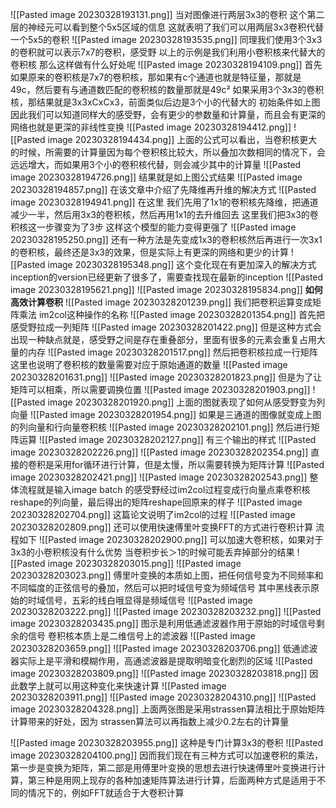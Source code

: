 ![[Pasted image 20230328193131.png]]
当对图像进行两层3x3的卷积
这个第二层的神经元可以看到整个5x5区域的信息
这就表明了我们可以用两层3x3卷积代替一个5x5的卷积
![[Pasted image 20230328193535.png]]
同理我们使用3个3x3的卷积就可以表示7x7的卷积，感受野
以上的示例是我们利用小卷积核来代替大的卷积核
那么这样做有什么好处呢
![[Pasted image 20230328194109.png]]
首先如果原来的卷积核是7x7的卷积核，那如果有c个通道也就是特征量，那就是49c，然后要有与通道数匹配的卷积核的数量那就是49c²
如果采用3个3x3的卷积核，那结果就是3x3xCxCx3，前面类似后边是3个小的代替大的
初始条件如上图
因此我们可以知道同样大的感受野，会有更少的参数量和计算量，而且会有更深的网络也就是更深的非线性变换
![[Pasted image 20230328194412.png]]
![[Pasted image 20230328194434.png]]
上面的公式可以看出，当卷积核更大的时候，所需要的计算量因为每个卷积核比较大，所以叠加次数相同的情况下，会远远增大，而如果用3个小的卷积核代替，则会减少其中的计算量
![[Pasted image 20230328194726.png]]
结果就是如上图公式结果
![[Pasted image 20230328194857.png]]
在该文章中介绍了先降维再升维的解决方式
![[Pasted image 20230328194941.png]]
在这里 我们先用了1x1的卷积核先降维，把通道减少一半，然后用3x3的卷积核，然后再用1x1的去升维回去
这里我们把3x3的卷积核这一步骤变为了3步
这样这个模型的能力变得更强了
![[Pasted image 20230328195250.png]]
还有一种方法是先变成1x3的卷积核然后再进行一次3x1的卷积核，最终还是3x3的效果，但是实际上有更深的网络和更少的计算
![[Pasted image 20230328195348.png]]
这个变化现在有更加深入的解决方式
inception的version已经更新了很多了，需要查找现在最新的inception
![[Pasted image 20230328195621.png]]
![[Pasted image 20230328195834.png]]
**如何高效计算卷积**
![[Pasted image 20230328201239.png]]
我们把卷积运算变成矩阵乘法
im2col这种操作的名称
![[Pasted image 20230328201354.png]]
首先把感受野拉成一列矩阵
![[Pasted image 20230328201422.png]]
但是这种方式会出现一种缺点就是，感受野之间是存在重叠部分，里面有很多的元素会重复占用大量的内存
![[Pasted image 20230328201517.png]]
然后把卷积核拉成一行矩阵
这里也说明了卷积核的数量需要对应于原始通道的数量
![[Pasted image 20230328201631.png]]
![[Pasted image 20230328201823.png]]
但是为了让矩阵可以相乘，所以需要调换位置
![[Pasted image 20230328201903.png]]
![[Pasted image 20230328201920.png]]
上面的图就表现了如何从感受野变为列向量
![[Pasted image 20230328201954.png]]
如果是三通道的图像就变成上图的列向量和行向量卷积核
![[Pasted image 20230328202101.png]]
然后进行矩阵运算
![[Pasted image 20230328202127.png]]
有三个输出的样式
![[Pasted image 20230328202226.png]]
![[Pasted image 20230328202354.png]]
直接的卷积是采用for循环进行计算，但是太慢，所以需要转换为矩阵计算
![[Pasted image 20230328202421.png]]
![[Pasted image 20230328202543.png]]
整体流程就是输入image batch 的感受野经过im2col过程变成行向量点乘卷积核reshape的列向量，最后得出的矩阵reshape回原来的样子
![[Pasted image 20230328202704.png]]
这篇论文说明了im2col的过程
![[Pasted image 20230328202809.png]]
还可以使用快速傅里叶变换FFT的方式进行卷积计算
流程如下
![[Pasted image 20230328202900.png]]
可以加速大卷积核，如果对于3x3的小卷积核没有什么优势
当卷积步长＞1的时候可能丢弃掉部分的结果
![[Pasted image 20230328203015.png]]
![[Pasted image 20230328203023.png]]
傅里叶变换的本质如上图，把任何信号变为不同频率和不同幅度的正弦信号的叠加，然后可以把时域信号变为频域信号
其中黑线表示原始的时域信号，五彩的线白哦显得是频域信号
![[Pasted image 20230328203222.png]]
![[Pasted image 20230328203232.png]]
![[Pasted image 20230328203435.png]]
图示是利用低通滤波器作用于原始的时域信号剩余的信号
卷积核本质上是二维信号上的滤波器
![[Pasted image 20230328203659.png]]
![[Pasted image 20230328203706.png]]
低通滤波器实际上是平滑和模糊作用，高通滤波器是提取明暗变化剧烈的区域
![[Pasted image 20230328203809.png]]
![[Pasted image 20230328203818.png]]
因此数学上就可以用这种变化来快速计算
![[Pasted image 20230328203911.png]]
![[Pasted image 20230328204310.png]]
![[Pasted image 20230328204328.png]]
上面两张图是采用strassen算法相比于原始矩阵计算带来的好处，因为 strassen算法可以再指数上减少0.2左右的计算量

![[Pasted image 20230328203955.png]]
这种是专门计算3x3的卷积
![[Pasted image 20230328204100.png]]
因而我们现在有三种方式可以加速卷积的乘法，第一步是变换为矩阵，第二部是用傅里叶变换的思想去进行快速傅里叶变换进行计算，第三种是用网上现存的各种加速矩阵算法进行计算，后面两种方式是适用于不同的情况下的，例如FFT就适合于大卷积计算
